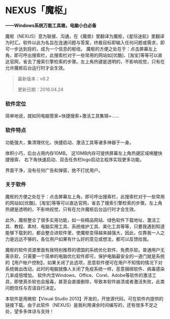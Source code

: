 # NEXUS「魔枢」

**——Windows系统万能工具箱，电脑小白必备**

魔枢（NEXUS）意为联接、沟通，在《魔兽》里翻译为魔枢，《星际迷航》里翻译为时汇。软件以此为名旨在连通问题与答案，终极目标即输入任何问题或需求，即可一步达到目的，成为一个信息的枢纽。 
魔枢的方便之处在于：点击屏幕左上角，即可呼出搜索栏，此搜索栏对于一些常用的网站如[优酷]、[淘宝]等等可以直达官网，省去了搜索引擎检索的步骤。左上角热键是透明的，不影响视觉，只有在允许魔枢后台运行时才会生效。 



> 最新版本：v6.2 
>
> 更新日期：2016.04.24



### 软件定位

简单地说，就如同电脑管家+快捷搜索+激活工具集锦+……



### 软件特点

功能强大，集清理优化、快捷启动、激活工具等诸多神器于一身。 

体积小巧，后台占用内存10MB。 这10MB内存可提供屏幕左上角热键区域唤醒快捷搜索、 右下角快速启动、双击任务栏logo启动主程序实现更多功能。 

界面干净，没有任何广告和弹窗，绝不打扰用户。



### 关于软件

魔枢的方便之处在于：点击屏幕左上角，即可呼出搜索栏，此搜索栏对于一些常用的网站如[优酷]、[淘宝]等等可以直达官网，省去了搜索引擎检索的步骤。左上角热键是透明的，不影响视觉，只有在允许魔枢后台运行时才会生效。 

此外，魔枢整合了很多实用功能，如一些精品网站、绿色软件下载地址、激活工具、教程、素材、电脑实用工具、系统维护工具、美化工具等等，只要我遇到知道能够下载到的，都会整合进软件里，使魔枢变得越来越强大，因此，仅靠我一人之力是远远不够的，各位用户如果有什么好的意见或想法，都可以反馈给我。 

魔枢的软件资源里面有我特别推荐的德国的系统优化软件、免费杀软。普通用户无需杀软，只需要一个简单的电脑优化软件即可，保护电脑最安全的一道门就是系统的【用户帐户控制】，如果关闭了此选项，恶意软件便可在用户不知情的情况下对系统做出改动，此时的电脑就像人关闭了免疫系统一样，恶意捆绑软件、病毒感染几率成倍增加。 软件内含Windows、Office、Corel、Adobe等软件的激活工具，即使真杀软也会报毒，甚至会直接删除，导致本软件崩溃或者激活失败，此类问题信任与否请自行决定。 

本软件是用微软【Visual Studio 2013】开发的，开放源代码，可在软件内提供的链接下载。由于此软件（NEXUS）是我利用课余时间编写的，还有很多不足之处，望多多体谅与支持！

